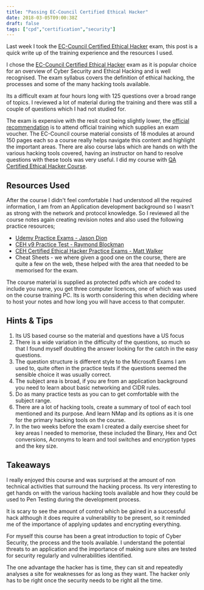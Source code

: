 ```yaml
---
title: "Passing EC-Council Certified Ethical Hacker"
date: 2018-03-05T09:00:38Z
draft: false
tags: ["cpd","certification","security"]
---
```


Last week I took the [EC-Council Certified Ethical Hacker](https://www.eccouncil.org/programs/certified-ethical-hacker-ceh/) exam, this post is a quick write up of the training experience and the resources I used.

I chose the [EC-Council Certified Ethical Hacker](https://www.eccouncil.org/programs/certified-ethical-hacker-ceh/) exam as it is popular choice for an overview of Cyber Security and Ethical Hacking and is well recognised. The exam syllabus covers the definition of ethical hacking, the processes and some of the many hacking tools available.

Its a difficult exam at four hours long with 125 questions over a broad range of topics. I reviewed a lot of material during the training and there was still a couple of questions which I had not studied for.

The exam is expensive with the resit cost being slightly lower, the [official recommendation](https://cert.eccouncil.org/application-process-eligibility.html#ceh) is to attend official training which supplies an exam voucher. The EC-Council course material consists of 18 modules at around 150 pages each so a course really helps navigate this content and highlight the important areas. There are also course labs which are hands on with the various hacking tools covered, having an instructor on hand to resolve questions with these tools was very useful. I did my course with [QA Certified Ethical Hacker Course](https://www.qa.com/hot-topics/cyber-security/vendor-specific-courses/ec-council/ethical-hacker-v9#course-details "QA Certified Ethical Hacker Course").

## Resources Used ##

After the course I didn't feel comfortable I had understood all the required information, I am from an Application development background so I wasn't as strong with the network and protocol knowledge. So I reviewed all the course notes again creating revision notes and also used the following practice resources;

- [Udemy Practice Exams - Jason Dion ](https://www.udemy.com/ethicalhacker/learn/v4/overview)
- [CEH v9 Practice Test - Raymond Blockman](https://www.amazon.co.uk/CEH-v9-Certified-Ethical-Practice/dp/1119252156?SubscriptionId=AKIAILSHYYTFIVPWUY6Q&tag=duc08-21&linkCode=xm2&camp=2025&creative=165953&creativeASIN=1119252156 "CEH v9 Practice Test Raymond Blockman")
- [CEH Certified Ethical Hacker Practice Exams - Matt Walker](https://www.amazon.co.uk/Certified-Ethical-Hacker-Practice-Exams/dp/1259836606/ref=sr_1_4?s=books&ie=UTF8&qid=1520247327&sr=1-4&keywords=CEH++Matt+Walker&dpID=51e858WQCRL&preST=_SX218_BO1,204,203,200_QL40_&dpSrc=srch "CEH Certified Ethical Hacker Practice Exams - Matt Walker") 
- Cheat Sheets - we where given a good one on the course, there are quite a few on the web, these helped with the area that needed to be memorised for the exam.  
 

The course material is supplied as protected pdfs which are coded to include you name,  you get three computer licences, one of which was used on the course training PC. Its is worth considering this when deciding where to host your notes and how long you will have access to that computer.

## Hints & Tips ##

1. Its US based course so the material and questions have a US focus
2. There is a wide variation in the difficulty of the questions, so much so that I found myself doubting the answer looking for the catch in the easy questions.
3. The question structure is different style to the Microsoft Exams I am used to, quite often in the practice tests if the questions seemed the sensible choice it was usually correct.
4. The subject area is broad, if you are from an application background you need to learn about basic networking and CIDR rules.
5. Do as many practice tests as you can to get comfortable with the subject range.
6. There are a lot of hacking tools, create a summary of tool of each tool mentioned and its purpose. And learn NMap and its options as it is one for the primary hacking tools on the course. 
7. In the two weeks before the exam I created a daily exercise sheet for key areas I needed to memorise, these included the Binary, Hex and Oct conversions, Acronyms to learn and tool switches and encryption types and the key size.


## Takeaways ##

I really enjoyed this course and was surprised at the amount of non technical activities that surround the hacking process. Its very interesting to get hands on with the various hacking tools available and how they could be used to Pen Testing during the development process. 

It is scary to see the amount of control which be gained in a successful hack although it does require a vulnerability to be present, so it reminded me of the importance of applying updates and encrypting everything.

For myself this course has been a great introduction to topic of Cyber Security, the process and the tools available. I understand the potential threats to an application and the importance of making sure sites are tested for security regularly and vulnerabilities identified.

The one advantage the hacker has is time, they can sit and repeatedly analyses a site for weaknesses for as long as they want. The hacker only has to be right once the security needs to be right all the time. 








 

